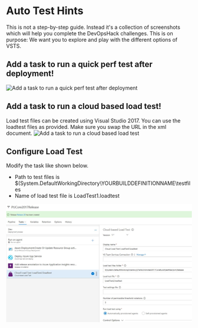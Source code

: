 #  Auto Test Hints
This is not a step-by-step guide. Instead it's a collection of screenshots which will help you complete the DevOpsHack challenges.
This is on purpose: We want you to explore and play with the different options of VSTS. 

## Add a task to run a quick perf test after deployment!
![Add a task to run a quick perf test after deployment](/AutoTest/images/autoTestQuickWebPerf.jpg)

## Add a task to run a cloud based load test!
Load test files can be created using Visual Studio 2017. You can use the loadtest files as provided. Make sure you swap the URL in the xml document.
![Add a task to run a cloud based load test](/AutoTest/images/autoTestLoad.jpg)

## Configure Load Test
Modify the task like shown below. 
* Path to test files is $(System.DefaultWorkingDirectory\YOURBUILDDEFINITIONNAME\testfiles
* Name of load test file is   LoadTest1.loadtest

![Config Load Test](/AutoTest/images/autoTestLoadConfig.jpg)



